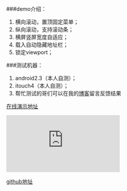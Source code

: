 ###demo介绍：
1. 横向滚动，置顶固定菜单；
2. 纵向滚动，支持滚动条；
3. 横屏竖屏宽度自适应；
4. 载入自动隐藏地址栏；
5. 锁定viewport；

###测试机器：
1. android2.3（本人自测）；
2. itouch4（本人自测）；
3. 帮忙测试的哥们可以在我的[博客](http://www.xiaoqiang.org/mobile-web/webapp-frame.html)留言反馈结果  

[在线演示地址](http://xiaoqiang.org/demo/webapp/index.html)  

![二维码地址](https://chart.googleapis.com/chart?cht=qr&chs=200x200&choe=UTF-8&chld=L|4&chl=http%3A%2F%2Fxiaoqiang.org%2Fdemo%2Fwebapp%2Findex.html)  

[github地址](https://github.com/xiaoqiang/webapp)